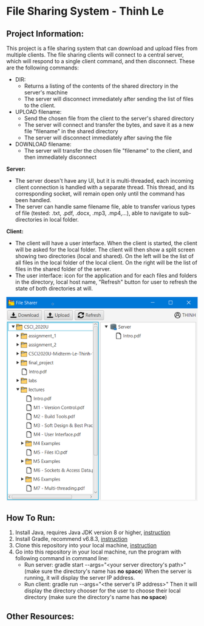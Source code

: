 # File Sharing System - Thinh Le

## Project Information:

This project is a file sharing system that can download and upload files from multiple clients.
The file sharing clients will connect to a central server, which will respond to a single client command, and then disconnect. These are the following commands:

-   DIR:
    -   Returns a listing of the contents of the shared directory in the server's machine
    -   The server will disconnect immediately after sending the list of files to the client.
-   UPLOAD filename:
    -   Send the chosen file from the client to the server's shared directory
    -   The server will connect and transfer the bytes, and save it as a new file "filename" in the shared directory
    -   The server will disconnect immediately after saving the file
-   DOWNLOAD filename:
    -   The server will transfer the chosen file "filename" to the client, and then immediately disconnect

**Server:**

-   The server doesn't have any UI, but it is multi-threaded, each incoming client connection is handled with a separate thread. This thread, and its corresponding socket, will remain open only until the command has been handled.
-   The server can handle same filename file, able to transfer various types of file (tested: .txt, .pdf, .docx, .mp3, .mp4,...), able to navigate to sub-directories in local folder.

**Client:**

-   The client will have a user interface. When the client is started, the client will be asked for the local folder. The client will then show a split screen showing two directories (local and shared). On the left will be the list of all files in the local folder of the local client. On the right will be the list of files in the shared folder of the server.
-   The user interface: icon for the application and for each files and folders in the directory, local host name, "Refresh" button for user to refresh the state of both directories at will.

![ui](ui.PNG)

## How To Run:

1. Install Java, requires Java JDK version 8 or higher, [instruction](https://www.oracle.com/java/technologies/javase-downloads.html)
2. Install Gradle, recommend v6.8.3, [instruction](https://gradle.org/install/)
3. Clone this repository into your local machine, [instruction](https://docs.github.com/en/github/creating-cloning-and-archiving-repositories/cloning-a-repository)
4. Go into this repository in your local machine, run the program with following command in command line:
    - Run server: gradle start --args="<your server directory's path>" (make sure the directory's name has **no space**)
      When the server is running, it will display the server IP address.
    - Run client: gradle run --args="<the server's IP address>"
      Then it will display the directory chooser for the user to choose their local directory (make sure the directory's name has **no space**)

## Other Resources:
